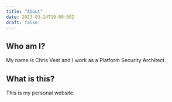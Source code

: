 ```yaml
---
title: "About"
date: 2023-03-24T19:00:00Z
draft: false
---
```


## Who am I?

My name is Chris Vest and I work as a Platform Security Architect.

## What is this?

This is my personal website.
